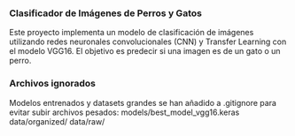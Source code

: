 ### Clasificador de Imágenes de Perros y Gatos
Este proyecto implementa un modelo de clasificación de imágenes utilizando redes neuronales convolucionales (CNN) y Transfer Learning con el modelo VGG16. El objetivo es predecir si una imagen es de un gato o un perro.

### Archivos ignorados
Modelos entrenados y datasets grandes se han añadido a .gitignore para evitar subir archivos pesados:
models/best_model_vgg16.keras
data/organized/
data/raw/